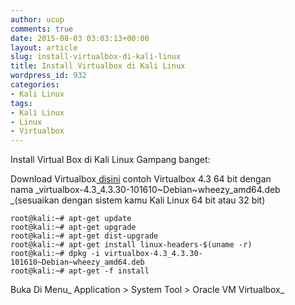 ```yaml
---
author: ucup
comments: true
date: 2015-08-03 03:03:13+00:00
layout: article
slug: install-virtualbox-di-kali-linux
title: Install Virtualbox di Kali Linux
wordpress_id: 932
categories:
- Kali Linux
tags:
- Kali Linux
- Linux
- Virtualbox
---
```


Install Virtual Box di Kali Linux Gampang banget:

Download Virtualbox[ disini](https://www.virtualbox.org/wiki/Downloads) contoh Virtualbox 4.3 64 bit dengan nama _virtualbox-4.3_4.3.30-101610~Debian~wheezy_amd64.deb
_(sesuaikan dengan sistem kamu Kali Linux 64 bit atau 32 bit)



    root@kali:~# apt-get update
    root@kali:~# apt-get upgrade
    root@kali:~# apt-get dist-upgrade
    root@kali:~# apt-get install linux-headers-$(uname -r)
    root@kali:~# dpkg -i virtualbox-4.3_4.3.30-101610~Debian~wheezy_amd64.deb
    root@kali:~# apt-get -f install




Buka Di Menu_ Application > System Tool > Oracle VM Virtualbox_
